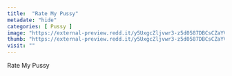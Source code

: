 ```yaml
---
title:  "Rate My Pussy"
metadate: "hide"
categories: [ Pussy ]
image: "https://external-preview.redd.it/y5UxgcZljvwr3-z5d0587DBCsCZaYVwPZu1xvfrk0ds.jpg?auto=webp&s=ad7583f284ecfb7ab8704bbfd5748c619c776863"
thumb: "https://external-preview.redd.it/y5UxgcZljvwr3-z5d0587DBCsCZaYVwPZu1xvfrk0ds.jpg?width=1080&crop=smart&auto=webp&s=0355eb5f4e604de39b828a791ee1fa5830e399f1"
visit: ""
---
```

Rate My Pussy
